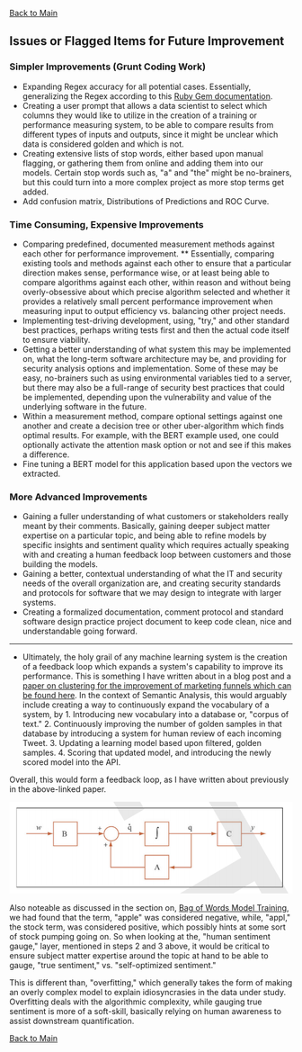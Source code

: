 [Back to Main](/README.md/)

## Issues or Flagged Items for Future Improvement

### Simpler Improvements (Grunt Coding Work)

* Expanding Regex accuracy for all potential cases.  Essentially, generalizing the Regex according to this [Ruby Gem documentation](https://www.rubydoc.info/gems/twitter-text/1.13.0/Twitter/Regex).
* Creating a user prompt that allows a data scientist to select which columns they would like to utilize in the creation of a training or performance measuring system, to be able to compare results from different types of inputs and outputs, since it might be unclear which data is considered golden and which is not.
* Creating extensive lists of stop words, either based upon manual flagging, or gathering them from online and adding them into our models. Certain stop words such as, "a" and "the" might be no-brainers, but this could turn into a more complex project as more stop terms get added.
* Add confusion matrix, Distributions of Predictions and ROC Curve.

### Time Consuming, Expensive Improvements

* Comparing predefined, documented measurement methods against each other for performance improvement.
** Essentially, comparing existing tools and methods against each other to ensure that a particular direction makes sense, performance wise, or at least being able to compare algorithms against each other, within reason and without being overly-obsessive about which precise algorithm selected and whether it provides a relatively small percent performance improvement when measuring input to output efficiency vs. balancing other project needs.
* Implementing test-driving development, using, "try," and other standard best practices, perhaps writing tests first and then the actual code itself to ensure viability.
* Getting a better understanding of what system this may be implemented on, what the long-term software architecture may be, and providing for security analysis options and implementation. Some of these may be easy, no-brainers such as using environmental variables tied to a server, but there may also be a full-range of security best practices that could be implemented, depending upon the vulnerability and value of the underlying software in the future.
* Within a measurement method, compare optional settings against one another and create a decision tree or other uber-algorithm which finds optimal results. For example, with the BERT example used, one could optionally activate the attention mask option or not and see if this makes a difference.
* Fine tuning a BERT model for this application based upon the vectors we extracted.

### More Advanced Improvements

* Gaining a fuller understanding of what customers or stakeholders really meant by their comments. Basically, gaining deeper subject matter expertise on a particular topic, and being able to refine models by specific insights and sentiment quality which requires actually speaking with and creating a human feedback loop between customers and those building the models.
* Gaining a better, contextual understanding of what the IT and security needs of the overall organization are, and creating security standards and protocols for software that we may design to integrate with larger systems.
* Creating a formalized documentation, comment protocol and standard software design practice project document to keep code clean, nice and understandable going forward.

<hr>

* Ultimately, the holy grail of any machine learning system is the creation of a feedback loop which expands a system's capability to improve its performance. This is something I have written about in a blog post and a [paper on clustering for the improvement of marketing funnels which can be found here](https://www.patdel.com/video-views-marketing-funnels/). In the context of Semantic Analysis, this would arguably include creating a way to continuously expand the vocabulary of a system, by 1. Introducing new vocabulary into a database or, "corpus of text." 2. Continuously improving the number of golden samples in that database by introducing a system for human review of each incoming Tweet. 3. Updating a learning model based upon filtered, golden samples. 4. Scoring that updated model, and introducing the newly scored model into the API.

Overall, this would form a feedback loop, as I have written about previously in the above-linked paper.

![feedback Loop](/assets/images/feedbackloop.png)

Also noteable as discussed in the section on, [Bag of Words Model Training](/readmesections/BagofWords.md), we had found that the term, "apple" was considered negative, while, "appl," the stock term, was considered positive, which possibly hints at some sort of stock pumping going on.  So when looking at the, "human sentiment gauge," layer, mentioned in steps 2 and 3 above, it would be critical to ensure subject matter expertise around the topic at hand to be able to gauge, "true sentiment," vs. "self-optimized sentiment."

This is different than, "overfitting," which generally takes the form of making an overly complex model to explain idiosyncrasies in the data under study. Overfitting deals with the algorithmic complexity, while gauging true sentiment is more of a soft-skill, basically relying on human awareness to assist downstream quantification.

[Back to Main](/README.md/)
